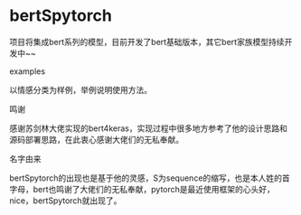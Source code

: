 # bertSpytorch

项目将集成bert系列的模型，目前开发了bert基础版本，其它bert家族模型持续开发中~~

examples

以情感分类为样例，举例说明使用方法。

鸣谢

感谢苏剑林大佬实现的bert4keras，实现过程中很多地方参考了他的设计思路和源码部署思路，在此衷心感谢大佬们的无私奉献。

名字由来

bertSpytorch的出现也是基于他的灵感，S为sequence的缩写，也是本人姓的首字母，bert也鸣谢了大佬们的无私奉献，pytorch是最近使用框架的心头好，nice，bertSpytorch就出现了。
